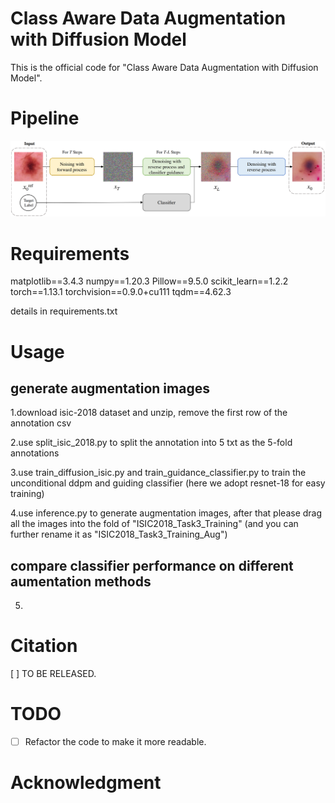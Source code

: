 # Class Aware Data Augmentation with Diffusion Model


This is the official code for "Class Aware Data Augmentation with Diffusion Model".

# Pipeline
![pipeline](figs/CADA.png)


# Requirements
matplotlib==3.4.3
numpy==1.20.3
Pillow==9.5.0
scikit_learn==1.2.2
torch==1.13.1
torchvision==0.9.0+cu111
tqdm==4.62.3

details in requirements.txt

# Usage
## generate augmentation images

1.download isic-2018 dataset and unzip, remove the first row of the annotation csv

2.use split_isic_2018.py to split the annotation into 5 txt as the 5-fold annotations

3.use train_diffusion_isic.py and train_guidance_classifier.py to train the unconditional ddpm and guiding classifier (here we adopt resnet-18 for easy training)

4.use inference.py to generate augmentation images, after that please drag all the images into the fold of "ISIC2018_Task3_Training" (and you can further rename it as "ISIC2018_Task3_Training_Aug")

## compare classifier performance on different aumentation methods

5.

# Citation
[ ] TO BE RELEASED.

# TODO
- [ ] Refactor the code to make it more readable.

# Acknowledgment 
